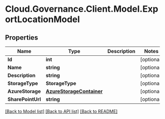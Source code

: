 # Cloud.Governance.Client.Model.ExportLocationModel
## Properties

Name | Type | Description | Notes
------------ | ------------- | ------------- | -------------
**Id** | **int** |  | [optional] 
**Name** | **string** |  | [optional] 
**Description** | **string** |  | [optional] 
**StorageType** | **StorageType** |  | [optional] 
**AzureStorage** | [**AzureStorageContainer**](AzureStorageContainer.md) |  | [optional] 
**SharePointUrl** | **string** |  | [optional] 

[[Back to Model list]](../README.md#documentation-for-models) [[Back to API list]](../README.md#documentation-for-api-endpoints) [[Back to README]](../README.md)

